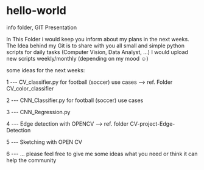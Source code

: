 # hello-world
info folder, GIT Presentation

In This Folder i would keep you inform about my plans in the next weeks. The Idea behind my Git is to share with you all small and simple python scripts for daily tasks (Computer Vision, Data Analyst, ...)
I would upload new scripts weekly/monthly (depending on my mood ☺️)


some ideas for the next weeks:

1 --- CV_classifier.py for football (soccer) use cases --> ref. Folder CV_color_classifier

2 --- CNN_Classifier.py for football (soccer) use cases

3 --- CNN_Regression.py

4 --- Edge detection with OPENCV --> ref. folder CV-project-Edge-Detection

5 --- Sketching with OPEN CV

6 --- ... please feel free to give me some ideas what you need or think it can help the community
